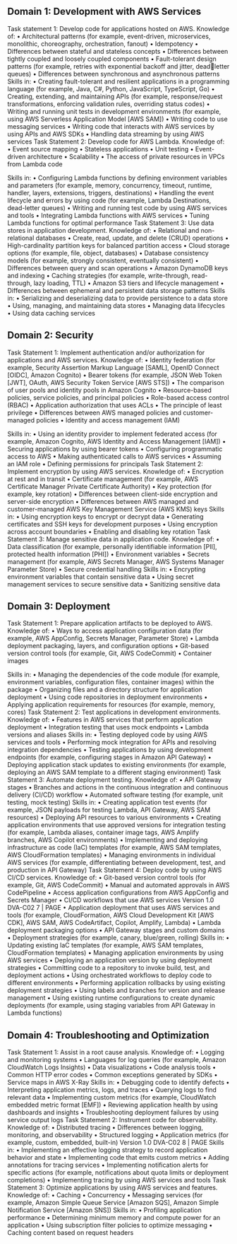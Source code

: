 ## Domain 1: Development with AWS Services 
Task statement 1: Develop code for applications hosted on AWS.
Knowledge of:
• Architectural patterns (for example, event-driven, microservices, monolithic, choreography, 
orchestration, fanout)
• Idempotency
• Differences between stateful and stateless concepts 
• Differences between tightly coupled and loosely coupled components
• Fault-tolerant design patterns (for example, retries with exponential backoff and jitter, deadletter queues)
• Differences between synchronous and asynchronous patterns
Skills in: 
• Creating fault-tolerant and resilient applications in a programming language (for example, 
Java, C#, Python, JavaScript, TypeScript, Go)
• Creating, extending, and maintaining APIs (for example, response/request transformations, 
enforcing validation rules, overriding status codes)
• Writing and running unit tests in development environments (for example, using AWS 
Serverless Application Model [AWS SAM])
• Writing code to use messaging services 
• Writing code that interacts with AWS services by using APIs and AWS SDKs
• Handling data streaming by using AWS services
Task Statement 2: Develop code for AWS Lambda.
Knowledge of:
• Event source mapping
• Stateless applications
• Unit testing
• Event-driven architecture
• Scalability
• The access of private resources in VPCs from Lambda code 

Skills in: 
• Configuring Lambda functions by defining environment variables and parameters (for 
example, memory, concurrency, timeout, runtime, handler, layers, extensions, triggers, 
destinations)
• Handling the event lifecycle and errors by using code (for example, Lambda Destinations, 
dead-letter queues)
• Writing and running test code by using AWS services and tools 
• Integrating Lambda functions with AWS services 
• Tuning Lambda functions for optimal performance
Task Statement 3: Use data stores in application development.
Knowledge of: 
• Relational and non-relational databases 
• Create, read, update, and delete (CRUD) operations
• High-cardinality partition keys for balanced partition access
• Cloud storage options (for example, file, object, databases)
• Database consistency models (for example, strongly consistent, eventually consistent)
• Differences between query and scan operations
• Amazon DynamoDB keys and indexing
• Caching strategies (for example, write-through, read-through, lazy loading, TTL)
• Amazon S3 tiers and lifecycle management
• Differences between ephemeral and persistent data storage patterns
Skills in:
• Serializing and deserializing data to provide persistence to a data store
• Using, managing, and maintaining data stores 
• Managing data lifecycles 
• Using data caching services 

## Domain 2: Security 
Task Statement 1: Implement authentication and/or authorization for applications and AWS services.
Knowledge of:
• Identity federation (for example, Security Assertion Markup Language [SAML], OpenID 
Connect [OIDC], Amazon Cognito)
• Bearer tokens (for example, JSON Web Token [JWT], OAuth, AWS Security Token Service [AWS 
STS])
• The comparison of user pools and identity pools in Amazon Cognito
• Resource-based policies, service policies, and principal policies
• Role-based access control (RBAC)
• Application authorization that uses ACLs
• The principle of least privilege
• Differences between AWS managed policies and customer-managed policies
• Identity and access management (IAM)

Skills in:
• Using an identity provider to implement federated access (for example, Amazon Cognito, AWS 
Identity and Access Management [IAM])
• Securing applications by using bearer tokens
• Configuring programmatic access to AWS
• Making authenticated calls to AWS services
• Assuming an IAM role
• Defining permissions for principals
Task Statement 2: Implement encryption by using AWS services. 
Knowledge of:
• Encryption at rest and in transit
• Certificate management (for example, AWS Certificate Manager Private Certificate Authority)
• Key protection (for example, key rotation)
• Differences between client-side encryption and server-side encryption
• Differences between AWS managed and customer-managed AWS Key Management Service 
(AWS KMS) keys
Skills in: 
• Using encryption keys to encrypt or decrypt data
• Generating certificates and SSH keys for development purposes
• Using encryption across account boundaries
• Enabling and disabling key rotation
Task Statement 3: Manage sensitive data in application code.
Knowledge of:
• Data classification (for example, personally identifiable information [PII], protected health 
information [PHI])
• Environment variables
• Secrets management (for example, AWS Secrets Manager, AWS Systems Manager Parameter 
Store)
• Secure credential handling 
Skills in: 
• Encrypting environment variables that contain sensitive data 
• Using secret management services to secure sensitive data 
• Sanitizing sensitive data 

## Domain 3: Deployment 
Task Statement 1: Prepare application artifacts to be deployed to AWS.
Knowledge of: 
• Ways to access application configuration data (for example, AWS AppConfig, Secrets Manager, 
Parameter Store)
• Lambda deployment packaging, layers, and configuration options
• Git-based version control tools (for example, Git, AWS CodeCommit)
• Container images 

Skills in: 
• Managing the dependencies of the code module (for example, environment variables, 
configuration files, container images) within the package
• Organizing files and a directory structure for application deployment 
• Using code repositories in deployment environments 
• Applying application requirements for resources (for example, memory, cores)
Task Statement 2: Test applications in development environments. 
Knowledge of:
• Features in AWS services that perform application deployment
• Integration testing that uses mock endpoints 
• Lambda versions and aliases
Skills in: 
• Testing deployed code by using AWS services and tools 
• Performing mock integration for APIs and resolving integration dependencies 
• Testing applications by using development endpoints (for example, configuring stages in 
Amazon API Gateway)
• Deploying application stack updates to existing environments (for example, deploying an AWS 
SAM template to a different staging environment)
Task Statement 3: Automate deployment testing. 
Knowledge of:
• API Gateway stages
• Branches and actions in the continuous integration and continuous delivery (CI/CD) workflow
• Automated software testing (for example, unit testing, mock testing)
Skills in:
• Creating application test events (for example, JSON payloads for testing Lambda, API 
Gateway, AWS SAM resources)
• Deploying API resources to various environments 
• Creating application environments that use approved versions for integration testing (for 
example, Lambda aliases, container image tags, AWS Amplify branches, AWS Copilot 
environments)
• Implementing and deploying infrastructure as code (IaC) templates (for example, AWS SAM 
templates, AWS CloudFormation templates)
• Managing environments in individual AWS services (for example, differentiating between 
development, test, and production in API Gateway)
Task Statement 4: Deploy code by using AWS CI/CD services.
Knowledge of: 
• Git-based version control tools (for example, Git, AWS CodeCommit)
• Manual and automated approvals in AWS CodePipeline
• Access application configurations from AWS AppConfig and Secrets Manager
• CI/CD workflows that use AWS services 
Version 1.0 DVA-C02 7 | PAGE
• Application deployment that uses AWS services and tools (for example, CloudFormation, AWS 
Cloud Development Kit [AWS CDK], AWS SAM, AWS CodeArtifact, Copilot, Amplify, Lambda)
• Lambda deployment packaging options 
• API Gateway stages and custom domains
• Deployment strategies (for example, canary, blue/green, rolling)
Skills in:
• Updating existing IaC templates (for example, AWS SAM templates, CloudFormation 
templates)
• Managing application environments by using AWS services 
• Deploying an application version by using deployment strategies 
• Committing code to a repository to invoke build, test, and deployment actions
• Using orchestrated workflows to deploy code to different environments 
• Performing application rollbacks by using existing deployment strategies
• Using labels and branches for version and release management
• Using existing runtime configurations to create dynamic deployments (for example, using 
staging variables from API Gateway in Lambda functions)

## Domain 4: Troubleshooting and Optimization 
Task Statement 1: Assist in a root cause analysis. 
Knowledge of:
• Logging and monitoring systems 
• Languages for log queries (for example, Amazon CloudWatch Logs Insights)
• Data visualizations
• Code analysis tools 
• Common HTTP error codes 
• Common exceptions generated by SDKs
• Service maps in AWS X-Ray
Skills in:
• Debugging code to identify defects
• Interpreting application metrics, logs, and traces
• Querying logs to find relevant data
• Implementing custom metrics (for example, CloudWatch embedded metric format [EMF])
• Reviewing application health by using dashboards and insights
• Troubleshooting deployment failures by using service output logs 
Task Statement 2: Instrument code for observability. 
Knowledge of:
• Distributed tracing
• Differences between logging, monitoring, and observability
• Structured logging
• Application metrics (for example, custom, embedded, built-in)
Version 1.0 DVA-C02 8 | PAGE
Skills in:
• Implementing an effective logging strategy to record application behavior and state
• Implementing code that emits custom metrics
• Adding annotations for tracing services
• Implementing notification alerts for specific actions (for example, notifications about quota 
limits or deployment completions)
• Implementing tracing by using AWS services and tools 
Task Statement 3: Optimize applications by using AWS services and features. 
Knowledge of:
• Caching
• Concurrency
• Messaging services (for example, Amazon Simple Queue Service [Amazon SQS], Amazon 
Simple Notification Service [Amazon SNS])
Skills in:
• Profiling application performance
• Determining minimum memory and compute power for an application
• Using subscription filter policies to optimize messaging
• Caching content based on request headers
